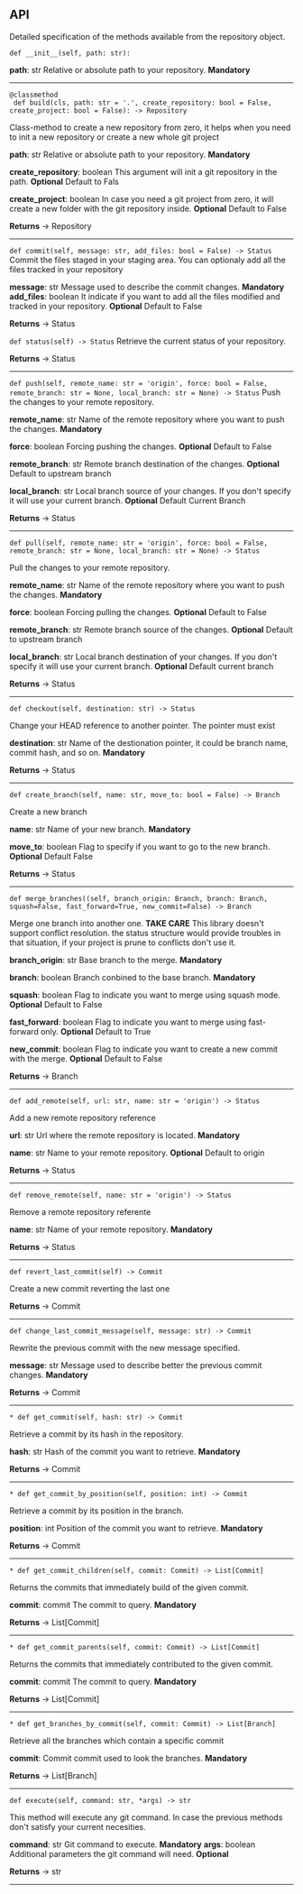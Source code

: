 
API
-----

Detailed specification of the methods available from the repository object.

`def __init__(self, path: str):`

**path**: str
    Relative or absolute path to your repository. **Mandatory**

----
```
@classmethod
 def build(cls, path: str = '.', create_repository: bool = False, create_project: bool = False): -> Repository
```
Class-method to create a new repository from zero, it helps when you need to init a new repository or create a new whole git project

**path**: str
    Relative or absolute path to your repository. **Mandatory**

**create_repository**: boolean
    This argument will init a git repository in the path. **Optional** Default to Fals

**create_project**: boolean
    In case you need a git project from zero, it will create a new folder with the git repository inside. **Optional** Default to False

**Returns** -> Repository

----
`def commit(self, message: str, add_files: bool = False) -> Status`
Commit the files staged in your staging area. You can optionaly add all the files tracked in your repository

**message**: str
    Message used to describe the commit changes. **Mandatory**
**add_files**: boolean
    It indicate if you want to add all the files modified and tracked in your repository. **Optional** Default to False

**Returns** -> Status

`def status(self) -> Status`
Retrieve the current status of your repository.

**Returns** -> Status

---
`def push(self, remote_name: str = 'origin', force: bool = False, remote_branch: str = None, local_branch: str = None) -> Status`
Push the changes to your remote repository.


**remote_name**: str
    Name of the remote repository where you want to push the changes. **Mandatory**

**force**: boolean
    Forcing pushing the changes. **Optional** Default to False

**remote_branch**: str
    Remote branch destination of the changes. **Optional** Default to upstream branch

**local_branch**: str
    Local branch source of your changes. If you don't specify it will use your current branch. **Optional** Default Current Branch

**Returns** -> Status

---
`def pull(self, remote_name: str = 'origin', force: bool = False, remote_branch: str = None, local_branch: str = None) -> Status`

Pull the changes to your remote repository.

**remote_name**: str
    Name of the remote repository where you want to push the changes. **Mandatory**

**force**: boolean
    Forcing pulling the changes. **Optional** Default to False

**remote_branch**: str
    Remote branch source of the changes. **Optional** Default to upstream branch

**local_branch**: str
    Local branch destination of your changes. If you don't specify it will use your current branch. **Optional** Default current branch

**Returns** -> Status

---
`def checkout(self, destination: str) -> Status`

Change your HEAD reference to another pointer. The pointer must exist

 **destination**: str
    Name of the destionation pointer, it could be branch name, commit hash, and so on. **Mandatory**

**Returns** -> Status

---
`def create_branch(self, name: str, move_to: bool = False) -> Branch`

Create a new branch


**name**: str
    Name of your new branch. **Mandatory**

**move_to**: boolean
    Flag to specify if you want to go to the new branch. **Optional** Default False

**Returns** -> Status

---
`def merge_branches((self, branch_origin: Branch, branch: Branch, squash=False, fast_forward=True, new_commit=False) -> Branch`

Merge one branch into another one. **TAKE CARE** This library doesn't support conflict resolution. the status structure would provide troubles in that situation, if your project is prune to conflicts don't use it.

**branch_origin**: str
    Base branch to the merge. **Mandatory**

**branch**: boolean
    Branch conbined to the base branch. **Mandatory**

**squash**: boolean
    Flag to indicate you want to merge using squash mode. **Optional** Default to False

**fast_forward**: boolean
    Flag to indicate you want to merge using fast-forward only. **Optional** Default to True

**new_commit**: boolean
    Flag to indicate you want to create a new commit with the merge. **Optional** Default to False

**Returns** -> Branch

---
`def add_remote(self, url: str, name: str = 'origin') -> Status`

Add a new remote repository reference


**url**: str
    Url where the remote repository is located. **Mandatory**

**name**: str
    Name to your remote repository. **Optional** Default to origin

**Returns** -> Status

---
`def remove_remote(self, name: str = 'origin') -> Status`

Remove a remote repository referente


**name**: str
    Name of your remote repository. **Mandatory**

**Returns** -> Status

---
`def revert_last_commit(self) -> Commit`

Create a new commit reverting the last one

**Returns** -> Commit

---
`def change_last_commit_message(self, message: str) -> Commit`

Rewrite the previous commit with the new message specified.


**message**: str
    Message used to describe better the previous commit changes. **Mandatory**

**Returns** -> Commit

---
`* def get_commit(self, hash: str) -> Commit`

Retrieve a commit by its hash in the repository.

**hash**: str
    Hash of the commit you want to retrieve. **Mandatory**

**Returns** -> Commit

---
`* def get_commit_by_position(self, position: int) -> Commit`

Retrieve a commit by its position in the branch.

**position**: int
    Position of the commit you want to retrieve. **Mandatory**

**Returns** -> Commit

---
`* def get_commit_children(self, commit: Commit) -> List[Commit]`

Returns the commits that immediately build of the given commit.

**commit**: commit
    The commit to query. **Mandatory**

**Returns** -> List[Commit]

---
`* def get_commit_parents(self, commit: Commit) -> List[Commit]`

Returns the commits that immediately contributed to the given commit.

**commit**: commit
    The commit to query. **Mandatory**

**Returns** -> List[Commit]

---
`* def get_branches_by_commit(self, commit: Commit) -> List[Branch]`

Retrieve all the branches which contain a specific commit

**commit**: Commit
    commit used to look the branches. **Mandatory**

**Returns** -> List[Branch]

---
`def execute(self, command: str, *args) -> str`

This method will execute any git command. In case the previous methods don't satisfy your current necesities.

**command**: str
    Git command to execute. **Mandatory**
**args**: boolean
    Additional parameters the git command will need. **Optional**

**Returns** -> str

---
